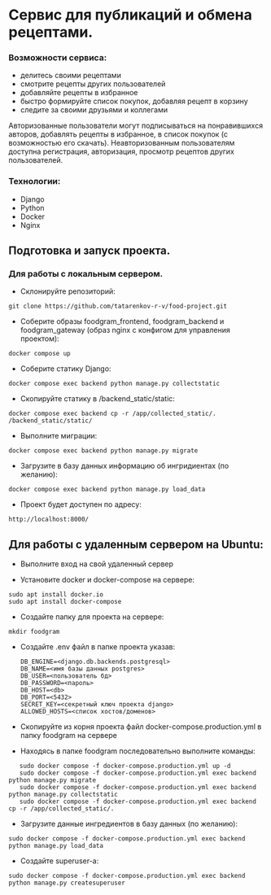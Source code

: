 # Сервис для публикаций и обмена рецептами.

### Возможности сервиса:
- делитесь своими рецептами
- смотрите рецепты других пользователей
- добавляйте рецепты в избранное
- быстро формируйте список покупок, добавляя рецепт в корзину
- следите за своими друзьями и коллегами

Авторизованные пользователи могут подписываться на понравившихся авторов, добавлять рецепты в избранное, в список покупок (с возможностью его скачать). 
Неавторизованным пользователям доступна регистрация, авторизация, просмотр рецептов других пользователей.

### Технологии:
- Django
- Python
- Docker
- Nginx

## Подготовка и запуск проекта.
### Для работы с локальным сервером.

* Склонируйте репозиторий: 

```
git clone https://github.com/tatarenkov-r-v/food-project.git
```
* Cоберите образы foodgram_frontend, foodgram_backend 
и foodgram_gateway (образ nginx с конфигом для управления проектом):
```
docker compose up   
```
* Соберите статику Django:
```
docker compose exec backend python manage.py collectstatic
```
* Скопируйте статику в /backend_static/static:
```
docker compose exec backend cp -r /app/collected_static/. /backend_static/static/
```
* Выполните миграции:
```
docker compose exec backend python manage.py migrate
``` 
* Загрузите в базу данных информацию об ингридиентах (по желанию):
```
docker compose exec backend python manage.py load_data
``` 
* Проект будет доступен по адресу:
```
http://localhost:8000/
```

## Для работы с удаленным сервером на Ubuntu:

* Выполните вход на свой удаленный сервер

*  Установите docker и docker-compose на сервере:
```
sudo apt install docker.io 
sudo apt install docker-compose
```

* Создайте папку для проекта на сервере:
```
mkdir foodgram
```

* Создайте .env файл в папке проекта указав:
    ```
    DB_ENGINE=<django.db.backends.postgresql>
    DB_NAME=<имя базы данных postgres>
    DB_USER=<пользователь бд>
    DB_PASSWORD=<пароль>
    DB_HOST=<db>
    DB_PORT=<5432>
    SECRET_KEY=<секретный ключ проекта django>
    ALLOWED_HOSTS=<список хостов/доменов>
    ```
* Скопируйте из корня проекта файл docker-compose.production.yml в папку foodgram на сервере

* Находясь в папке foodgram последовательно выполните команды:
```
   sudo docker compose -f docker-compose.production.yml up -d
   sudo docker compose -f docker-compose.production.yml exec backend python manage.py migrate
   sudo docker compose -f docker-compose.production.yml exec backend python manage.py collectstatic
   sudo docker compose -f docker-compose.production.yml exec backend cp -r /app/collected_static/.
```
* Загрузите данные ингредиентов в базу данных (по желанию):
```
sudo docker compose -f docker-compose.production.yml exec backend python manage.py load_data
```
* Создайте superuser-a:
```
sudo docker compose -f docker-compose.production.yml exec backend python manage.py createsuperuser
```
